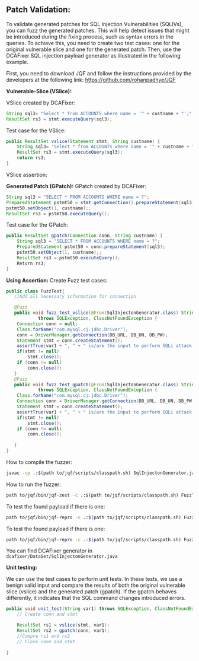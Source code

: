 
## Patch Validation:

To validate generated patches for SQL Injection Vulnerabilities (SQLIVs), you can fuzz the generated patches. This will help detect issues that might be introduced during the fixing process, such as syntax errors in the queries. To achieve this, you need to create two test cases: one for the original vulnerable slice and one for the generated patch. Then, use the DCAFixer SQL injection payload generator as illustrated in the following example.

First, you need to download JQF and follow the instructions provided by the developers at the following link:
https://github.com/rohanpadhye/JQF

**Vulnerable-Slice (VSlice):**

VSlice created by DCAFixer:
```java
String sql3= "Select * from ACCOUNTS where name = '" + custname + "';";
ResultSet rs3 = stmt.executeQuery(sql3);
```

Test case for the VSlice:
```java
public ResultSet vslice(Statement stmt, String custname) {
	String sql3= "Select * from ACCOUNTS where name = '" + custname + "';";
	ResultSet rs3 = stmt.executeQuery(sql3);
	return rs3;
}
```


VSlice assertion:


**Generated Patch (GPatch):**
GPatch created by DCAFixer:
```java
String sql3 = "SELECT * FROM ACCOUNTS WHERE name = ?";			
PreparedStatement pstmt50 = stmt.getConnection().prepareStatement(sql3);
pstmt50.setObject(1, custname);;
ResultSet rs3 = pstmt50.executeQuery();
```

Test case for the GPatch:
```java
public ResultSet gpatch(Connection conn, String custname) {
	String sql3 = "SELECT * FROM ACCOUNTS WHERE name = ?";	
	PreparedStatement pstmt50 = conn.prepareStatement(sql3);
	pstmt50.setObject(1, custname);;
	ResultSet rs3 = pstmt50.executeQuery();
	Return rs3;
}
```

**Using Assertion:**
Create Fuzz test cases:
```java
public class FuzzTest{
   //Add all necessary information for connection 

   @Fuzz
   public void fuzz_test_vslice(@From(SqlInjectonGenerator.class) String var1)
			throws SQLException, ClassNotFoundException {
	Connection conn = null;
	Class.forName("com.mysql.cj.jdbc.Driver");
	conn = DriverManager.getConnection(DB_URL, DB_UN, DB_PW);
	Statement stmt = conn.createStatement();
	assertTrue(var1 + ", " + " is/are the input to perform SQLi attack on VSlice!", vslice(conn, var1).next() == false);
	if(stmt != null)
		stmt.close();
	if (conn != null)
		conn.close();		
   }
   @Fuzz
   public void fuzz_test_gpatch(@From(SqlInjectonGenerator.class) String var1)
			throws SQLException, ClassNotFoundException {
	Class.forName("com.mysql.cj.jdbc.Driver");
	Connection conn = DriverManager.getConnection(DB_URL, DB_UN, DB_PW);
	Statement stmt = conn.createStatement();
	assertTrue(var1 + ", " + " is/are the input to perform SQLi attack on gpatch!", gpatch(conn, var1).next() == false);
	if(stmt != null)
		stmt.close();
	if (conn != null)
		conn.close();
		
   }
}
```


How to compile the fuzzer: 
```bash
javac -cp .:$(path to/jqf/scripts/classpath.sh) SqlInjectonGenerator.java FuzzTest.java 
```

How to run the fuzzer: 
```bash
path to/jqf/bin/jqf-zest -c .:$(path to/jqf/scripts/classpath.sh) FuzzTest fuzz_test_gpatch
```

To test the found payload if there is one:
```bash
path to/jqf/bin/jqf-repro -c .:$(path to/jqf/scripts/classpath.sh) FuzzTest fuzz_test_gpatch fuzz-results/failures/id..
```

To test the found payload if there is one:
```bash
path to/jqf/bin/jqf-repro -c .:$(path to/jqf/scripts/classpath.sh) FuzzTest fuzz_test_vslice fuzz-results/failures/id..
```
You can find DCAFixer generator in `dcafixer/DataSet/SqlInjectonGenerator.java`


**Unit testing:**

We can use the test cases to perform unit tests. In these tests, we use a benign valid input and compare the results of both the original vulnerable slice (vslice) and the generated patch (gpatch). If the gpatch behaves differently, it indicates that the SQL command changes introduced errors.
```java
public void unit_test(String var1) throws SQLException, ClassNotFoundException {
	// Create conn and stmt

	ResultSet rs1 = vslice(stmt, var1);
	ResultSet rs2 = gpatch(conn, var1);
	//Compre rs1 and rs2
	// Close conn and stmt
		
}
```
